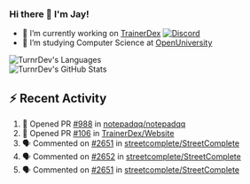 ### Hi there 👋 I'm Jay!

- 🔭 I’m currently working on [TrainerDex](https://www.github.com/TrainerDex) [![Discord](https://discordapp.com/api/v6/guilds/364313717720219651/widget.png?style=shield)](http://discord.trainerdex.co.uk/)
- 🤔 I’m studying Computer Science at [OpenUniversity](http://www.open.ac.uk/courses/computing-it/degrees/bsc-computing-it-software-q62-soft)

![TurnrDev's Languages](https://github-readme-stats.vercel.app/api/top-langs/?username=TurnrDev&layout=compact&hide_border=true&title_color=1fa6aa&text_color=233247)
<br>
![TurnrDev's GitHub Stats](https://github-readme-stats.vercel.app/api?username=TurnrDev&show_icons=true&hide_border=true&count_private=true&include_all_commits=true&icon_color=1fa6aa&title_color=1fa6aa&text_color=233247)
<br>

## :zap: Recent Activity

<!--START_SECTION:activity-->
1. 💪 Opened PR [#988](https://github.com/notepadqq/notepadqq/pull/988) in [notepadqq/notepadqq](https://github.com/notepadqq/notepadqq)
2. 💪 Opened PR [#106](https://github.com/TrainerDex/Website/pull/106) in [TrainerDex/Website](https://github.com/TrainerDex/Website)
3. 🗣 Commented on [#2651](https://github.com/streetcomplete/StreetComplete/issues/2651) in [streetcomplete/StreetComplete](https://github.com/streetcomplete/StreetComplete)
4. 🗣 Commented on [#2652](https://github.com/streetcomplete/StreetComplete/issues/2652) in [streetcomplete/StreetComplete](https://github.com/streetcomplete/StreetComplete)
5. 🗣 Commented on [#2651](https://github.com/streetcomplete/StreetComplete/issues/2651) in [streetcomplete/StreetComplete](https://github.com/streetcomplete/StreetComplete)
<!--END_SECTION:activity-->
